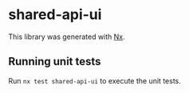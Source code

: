 # shared-api-ui

This library was generated with [Nx](https://nx.dev).

## Running unit tests

Run `nx test shared-api-ui` to execute the unit tests.
